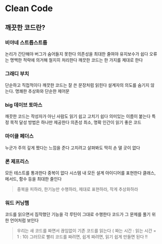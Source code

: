 # Clean Code
## 깨끗한 코드란?

### 비야네 스트롭스트룹
논리가 간단해야 버그가 숨어들지 못한다
의존성을 최대한 줄여야 유지보수가 쉽다
오류는 명백한 적략에 의거해 철지히 처리한다
깨끗한 코드는 한 가지를 제대로 한다

### 그래디 부치
단순하고 직접적이다
깨끗한 코드는 잘 쓴 문장처럼 읽힌다
설계자의 의도를 숨기지 않는다. 명쾌한 추상화와 단순한 제어문

### big 데이브 토마스
깨끗한 코드는 작성자가 아닌 사람도 읽기 쉽고 고치기 쉽다
의미있는 이름이 붙는다
특정 목적 달성 방법은 하나만 제공한다
의존성 최소, 명확
인간이 읽기 좋은 코드

### 마이클 페더스
누군가 주의 깊게 짰다는 느낌을 준다
고치려고 살펴봐도 딱히 손 댈 곳이 없다

### 론 제프리스
모든 테스트를 통과한다
중복이 없다
시스템 내 모든 설계 아이디어를 표현한다
클래스, 메서드, 함수 등을 최대한 줄인다

> 중복을 피하라, 한기능만 수행하라, 제대로 표현하라, 작게 추상화하라

### 워드 커닝햄
코드를 읽으면서 짐작했던 기능을 각 루틴이 그대로 수행한다
코드가 그 문제를 풀기 위한 언어처럼 보인다


> 우리는 새 코드를 짜면서 끊임없이 기존 코드를 읽는다 ( 짜는 시간 : 읽는 시간 = 1 : 10)
> 그러므로 빨리 코드를 짜려면, 쉽게 짜려면, 읽기 쉽게 만들면 된다 !!
